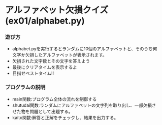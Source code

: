 # アルファベット欠損クイズ(ex01/alphabet.py)
### 遊び方
* alphabet.pyを実行するとランダムに10個のアルファベットと、そのうち何文字か欠損したアルファベットが表示されます。
* 欠損された文字数とその文字を答えよう
* 最後にクリアタイムを表示するよ
* 目指せベストタイム‼
### プログラムの説明
* main関数:プログラム全体の流れを制御する
* shutudai関数:ランダムにアルファベットの文字列を取り出し、一部欠損させた物を問題として出題する。
* kaito関数:解答と正解をチェックし、結果を出力する。